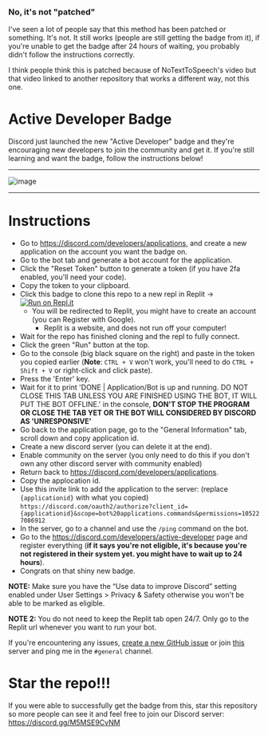 ### No, it's not "patched"
I've seen a lot of people say that this method has been patched or something. It's not. It still works (people are still getting the badge from it), if you're unable to get the badge after 24 hours of waiting, you probably didn't follow the instructions correctly.

I think people think this is patched because of NoTextToSpeech's video but that video linked to another repository that works a different way, not this one.

# Active Developer Badge
Discord just launched the new "Active Developer" badge and they're encouraging new developers to join the community and get it.
If you're still learning and want the badge, follow the instructions below!




--------------------------------------

![image](https://i.imgur.com/z6jzw4C.png)

--------------------------------------



# Instructions

- Go to https://discord.com/developers/applications, and create a new application on the account you want the badge on.
- Go to the bot tab and generate a bot account for the application.
- Click the "Reset Token" button to generate a token (if you have 2fa enabled, you'll need your code).
- Copy the token to your clipboard.
- Click this badge to clone this repo to a new repl in Replit -> [![Run on Repl.it](https://replit.com/badge/github/hackermondev/discord-active-developer-badge)](https://replit.com/new/github/hackermondev/discord-active-developer-badge)
  - You will be redirected to Replit, you might have to create an account (you can Register with Google).
    - Replit is a website, and does not run off your computer! 
- Wait for the repo has finished cloning and the repl to fully connect.
- Click the green "Run" button at the top.
- Go to the console (big black square on the right) and paste in the token you copied earlier (**Note**: ``CTRL + V`` won't work, you'll need to do ``CTRL + Shift + V`` or right-click and click paste).
- Press the 'Enter' key.
- Wait for it to print 'DONE | Application/Bot is up and running. DO NOT CLOSE THIS TAB UNLESS YOU ARE FINISHED USING THE BOT, IT WILL PUT THE BOT OFFLINE.' in the console, **DON'T STOP THE PROGRAM OR CLOSE THE TAB YET OR THE BOT WILL CONSIDERED BY DISCORD AS 'UNRESPONSIVE'**
- Go back to the application page, go to the "General Information" tab, scroll down and copy application id.
- Create a new discord server (you can delete it at the end).
- Enable community on the server (you only need to do this if you don't own any other discord server with community enabled)
- Return back to https://discord.com/developers/applications.
- Copy the applocation id.
- Use this invite link to add the application to the server: (replace ``{applicationid}`` with what you copied) ``https://discord.com/oauth2/authorize?client_id={applicationid}&scope=bot%20applications.commands&permissions=105227086912``
- In the server, go to a channel and use the ``/ping`` command on the bot.
- Go to the <https://discord.com/developers/active-developer> page and register everything (**if it says you're not eligible, it's because you're not registered in their system yet. you might have to wait up to 24 hours**).
- Congrats on that shiny new badge.


**NOTE:** Make sure you have the “Use data to improve Discord” setting enabled under User Settings > Privacy & Safety otherwise you won't be able to be marked as eligible.

**NOTE 2:** You do not need to keep the Replit tab open 24/7. Only go to the Replit url whenever you want to run your bot.

If you're encountering any issues, [create a new GitHub issue](https://github.com/hackermondev/discord-active-developer/issues) or join [this](https://discord.gg/M5MSE9CvNM) server and ping me in the `#general` channel.

# Star the repo!!!
If you were able to successfully get the badge from this, star this repository so more people can see it and feel free to join our Discord server: https://discord.gg/M5MSE9CvNM
